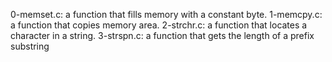 0-memset.c: a function that fills memory with a constant byte.
1-memcpy.c:  a function that copies memory area.
2-strchr.c: a function that locates a character in a string.
3-strspn.c:  a function that gets the length of a prefix substring
